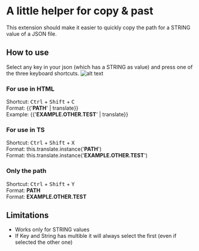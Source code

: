 # A little helper for copy & past
This extension should make it easier to quickly copy the path for a STRING value of a JSON file.

## How to use
Select any key in your json (which has a STRING as value) and press one of the three keyboard shortcuts.
![alt text](https://data.gametimedev.de/other/translate-json-clipboard/example.png)

### For use in HTML
Shortcut: <kbd>Ctrl</kbd> + <kbd>Shift</kbd> + <kbd>C</kbd><br>
Format: {{'**PATH**' | translate}}<br>
Example: {{'**EXAMPLE.OTHER.TEST**' | translate}}


### For use in TS
Shortcut: <kbd>Ctrl</kbd> + <kbd>Shift</kbd> + <kbd>X</kbd><br>
Format: this.translate.instance('**PATH**')<br>
Format: this.translate.instance('**EXAMPLE.OTHER.TEST**')

### Only the path
Shortcut: <kbd>Ctrl</kbd> + <kbd>Shift</kbd> + <kbd>Y</kbd><br>
Format: **PATH**<br>
Format: **EXAMPLE.OTHER.TEST**


## Limitations
- Works only for STRING values
- If Key and String has multible it will always select the first (even if selected the other one)